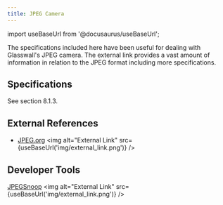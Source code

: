 ```yaml
---
title: JPEG Camera
---
```


import useBaseUrl from '@docusaurus/useBaseUrl';

The specifications included here have been useful for dealing with Glasswall's JPEG camera. The external link provides a vast amount of information in relation to the JPEG format including more specifications.

## Specifications

See section 8.1.3.

## External References
- [JPEG.org](http://www.jpeg.org/) <img alt="External Link" src={useBaseUrl('img/external_link.png')} />

## Developer Tools
[JPEGSnoop](https://www.impulseadventure.com/photo/jpeg-snoop.html) <img alt="External Link" src={useBaseUrl('img/external_link.png')} />
